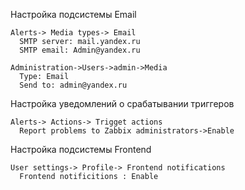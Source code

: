 Настройка подсистемы Email

```
Alerts-> Media types-> Email
  SMTP server: mail.yandex.ru
  SMTP email: Admin@yandex.ru
```
```
Administration->Users->admin->Media
  Type: Email
  Send to: admin@yandex.ru
```

Настройка уведомлений о срабатывании триггеров
```
Alerts-> Actions-> Trigget actions
  Report problems to Zabbix administrators->Enable
```

Настройка подсистемы Frontend

```
User settings-> Profile-> Frontend notifications
  Frontend notificitions : Enable
```
